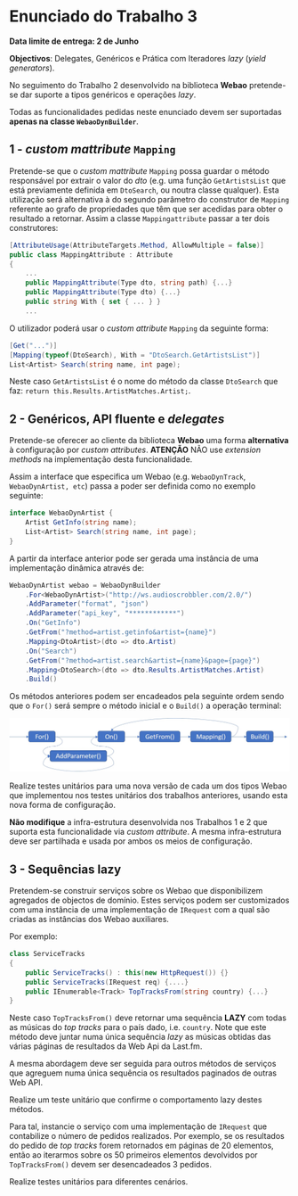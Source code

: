 # Enunciado do Trabalho 3

**Data limite de entrega: 2 de Junho**

**Objectivos**: Delegates, Genéricos e Prática com Iteradores _lazy_ (_yield generators_).

No seguimento do Trabalho 2 desenvolvido na biblioteca **Webao** pretende-se
dar suporte a tipos genéricos e operações _lazy_.

Todas as funcionalidades pedidas neste enunciado devem ser suportadas
**apenas na classe `WebaoDynBuilder`**.

## 1 -  _custom mattribute_ `Mapping`

Pretende-se que o _custom mattribute_ `Mapping` possa guardar o método responsável por
extrair o valor do _dto_ (e.g. uma função `GetArtistsList` que está
previamente definida em `DtoSearch`, ou noutra classe qualquer).
Esta utilização será alternativa à do segundo parâmetro do construtor de `Mapping`
referente ao grafo de propriedades que têm que ser acedidas para obter o resultado a retornar.
Assim a classe `Mappingattribute` passar a ter dois construtores:

```csharp
[AttributeUsage(AttributeTargets.Method, AllowMultiple = false)]
public class MappingAttribute : Attribute
{
    ...
    public MappingAttribute(Type dto, string path) {...}
    public MappingAttribute(Type dto) {...}
    public string With { set { ... } }
    ...
```

O utilizador poderá usar o _custom attribute_ `Mapping` da seguinte forma:

```csharp
[Get("...")]
[Mapping(typeof(DtoSearch), With = "DtoSearch.GetArtistsList")]
List<Artist> Search(string name, int page);
```

Neste caso `GetArtistsList` é o nome do método da classe `DtoSearch` que faz: `return this.Results.ArtistMatches.Artist;`.

## 2 - Genéricos, API fluente e _delegates_

Pretende-se oferecer ao cliente da biblioteca **Webao** uma forma **alternativa** 
à configuração por _custom attributes_.
**ATENÇÃO** NÃO use _extension methods_ na implementação desta funcionalidade.

Assim a interface que especifica um Webao (e.g. `WebaoDynTrack`, `WebaoDynArtist, etc`)
passa a poder ser definida como no exemplo seguinte:

```csharp
interface WebaoDynArtist {
    Artist GetInfo(string name);
    List<Artist> Search(string name, int page);
}
```

A partir da interface anterior pode ser gerada uma instância de uma implementação
dinâmica através de:

```csharp
WebaoDynArtist webao = WebaoDynBuilder
    .For<WebaoDynArtist>("http://ws.audioscrobbler.com/2.0/")
    .AddParameter("format", "json")
    .AddParameter("api_key", "************")
    .On("GetInfo")
    .GetFrom("?method=artist.getinfo&artist={name}")
    .Mapping<DtoArtist>(dto => dto.Artist)
    .On("Search")
    .GetFrom("?method=artist.search&artist={name}&page={page}")
    .Mapping<DtoSearch>(dto => dto.Results.ArtistMatches.Artist)
    .Build()
```

Os métodos anteriores podem ser encadeados pela seguinte ordem sendo que o `For()` será
sempre o método inicial e o `Build()` a operação terminal:

<img src="assets/builder-fluent-api.jpg" width="600px"/> 


Realize testes unitários para uma nova versão de cada um dos tipos Webao que
implementou nos testes unitários dos trabalhos anteriores, usando esta nova
forma de configuração.

**Não modifique** a infra-estrutura desenvolvida nos Trabalhos 1 e 2 que suporta esta funcionalidade via
 _custom attribute_. 
A mesma infra-estrutura deve ser partilhada e usada por ambos os meios de configuração.

## 3 - Sequências lazy

Pretendem-se construir serviços sobre os Webao que disponibilizem 
agregados de objectos de domínio.
Estes serviços podem ser customizados com uma instância de uma implementação
de `IRequest` com a qual são criadas as instâncias dos Webao auxiliares.

Por exemplo:

```csharp
class ServiceTracks
{
    public ServiceTracks() : this(new HttpRequest()) {}
    public ServiceTracks(IRequest req) {....}
    public IEnumerable<Track> TopTracksFrom(string country) {...}
}
```

Neste caso `TopTracksFrom()` deve retornar uma sequência **LAZY** com todas 
as músicas do _top tracks_ para o país dado, i.e. `country`.
Note que este método deve juntar numa única sequência _lazy_ as músicas obtidas 
das várias páginas de resultados da Web Api da Last.fm.

A mesma abordagem deve ser seguida para outros métodos de serviços que
agreguem numa única sequência os resultados paginados de outras Web API.

Realize um teste unitário que confirme o comportamento lazy destes métodos.

Para tal, instancie o serviço com uma implementação de `IRequest` que
contabilize o número de pedidos realizados.
Por exemplo, se os resultados do pedido de _top tracks_ forem retornados em
páginas de 20 elementos, então ao iterarmos sobre os 50 primeiros elementos
devolvidos por `TopTracksFrom()` devem ser desencadeados 3 pedidos.

Realize testes unitários para diferentes cenários.
